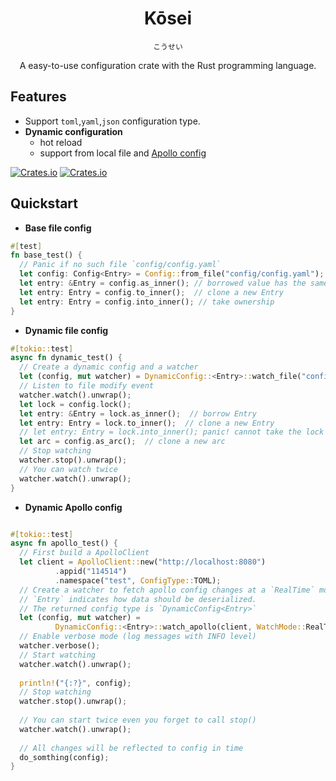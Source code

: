 <h1 align="center">Kōsei</h1>

<p align="center"><code>こうせい</code></p>
<p align="center">A easy-to-use configuration crate with the Rust programming language.</p>

## Features

- Support `toml`,`yaml`,`json` configuration type.
- **Dynamic configuration**
  - hot reload
  - support from local file and [Apollo config](https://github.com/apolloconfig/apollo)

[![Crates.io][crates-badge]][crates-url]
[![Crates.io][crates-download]][crates-url]

[crates-badge]: https://flat.badgen.net/crates/v/kosei
[crates-download]: https://flat.badgen.net/crates/d/kosei
[crates-url]: https://crates.io/crates/kosei

## Quickstart

- **Base file config**

```rust
#[test]
fn base_test() {
  // Panic if no such file `config/config.yaml`
  let config: Config<Entry> = Config::from_file("config/config.yaml");
  let entry: &Entry = config.as_inner(); // borrowed value has the same lifetimes as config
  let entry: Entry = config.to_inner();  // clone a new Entry
  let entry: Entry = config.into_inner(); // take ownership
}
```



- **Dynamic file config**

```rust
#[tokio::test]
async fn dynamic_test() {   
  // Create a dynamic config and a watcher
  let (config, mut watcher) = DynamicConfig::<Entry>::watch_file("config/config.yaml");
  // Listen to file modify event
  watcher.watch().unwrap();
  let lock = config.lock();
  let entry: &Entry = lock.as_inner();  // borrow Entry
  let entry: Entry = lock.to_inner();  // clone a new Entry
  // let entry: Entry = lock.into_inner(); panic! cannot take the lock ownership
  let arc = config.as_arc();  // clone a new arc
  // Stop watching
  watcher.stop().unwrap();
  // You can watch twice
  watcher.watch().unwrap();
}
```



- **Dynamic Apollo config**

```rust

#[tokio::test] 
async fn apollo_test() {
  // First build a ApolloClient
  let client = ApolloClient::new("http://localhost:8080")
          .appid("114514")
          .namespace("test", ConfigType::TOML);
  // Create a watcher to fetch apollo config changes at a `RealTime` mode.
  // `Entry` indicates how data should be deserialized.
  // The returned config type is `DynamicConfig<Entry>`
  let (config, mut watcher) =
          DynamicConfig::<Entry>::watch_apollo(client, WatchMode::RealTime).await;
  // Enable verbose mode (log messages with INFO level)
  watcher.verbose();
  // Start watching
  watcher.watch().unwrap();
  
  println!("{:?}", config);
  // Stop watching
  watcher.stop().unwrap();
  
  // You can start twice even you forget to call stop()
  watcher.watch().unwrap();
  
  // All changes will be reflected to config in time
  do_somthing(config);
}

```
